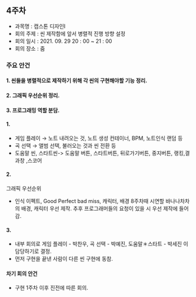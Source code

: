 ## 4주차

- 과목명 : 캡스톤 디자인I
- 회의 주제 : 씬 제작함에 앞서 병렬적 진행 방향 설정
- 회의 일시 : 2021. 09. 29 20 : 00 ~ 21 : 00
- 회의 장소 : 줌

### 주요 안건
#### 1. 씬들을 병렬적으로 제작하기 위해 각 씬의 구현해야할 기능 정리.
#### 2. 그래픽 우선순위 정리.
#### 3. 프로그래밍 역할 분담.

#### 1.
- 게임 플레이 → 노트 내려오는 것, 노트 생성 컨테이너, BPM, 노트인식 랜덤 등
- 곡 선택 → 앨범 선택, 불러오는 것과 씬 전환 등
- 도움말 씬, 스타트씬-> 도움말 버튼, 스타트버튼, 뒤로가기버튼, 중지버튼, 랭킹,결과창 ,스코어

#### 2.
그래픽 우선순위
- 인식 이펙트, Good Perfect bad miss, 캐릭터, 배경
8주차때 시연할 바나나차차의 배경, 캐릭터 우선 제작. 추후 프로그래머들의 요청이 있을 시 우선 제작에 들어감.

#### 3.
- 내부 회의로 게임 플레이 - 박찬우, 곡 선택 - 박예진, 도움말＊스타트 - 박세진 이 담당하기로 결정.
- 먼저 구현을 끝낸 사람이 다른 씬 구현에 동참.

#### 차기 회의 안건
- 구현 1주차 이후 진전에 따른 회의.
